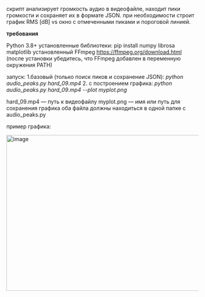 скрипт анализирует громкость аудио в видеофайле, находит пики громкости и сохраняет их в формате JSON.
при необходимости строит график RMS [dB] vs окно с отмеченными пиками и пороговой линией.

**требования**

Python 3.8+
установленные библиотеки:
pip install numpy librosa matplotlib
установленный FFmpeg
https://ffmpeg.org/download.html (после установки убедитесь, что FFmpeg добавлен в переменную окружения PATH)


запуск:
1.базовый (только поиск пиков и сохранение JSON):
  *python audio_peaks.py hard_09.mp4*
2. с построением графика:
  *python audio_peaks.py hard_09.mp4 --plot myplot.png*


hard_09.mp4 — путь к видеофайлу
myplot.png — имя или путь для сохранения графика 
оба файла должны находиться в одной папке с audio_peaks.py



пример графика:

<img width="1291" height="408" alt="image" src="https://github.com/user-attachments/assets/e0026349-349c-4b0e-b29f-7a4fc8b427f4" />
